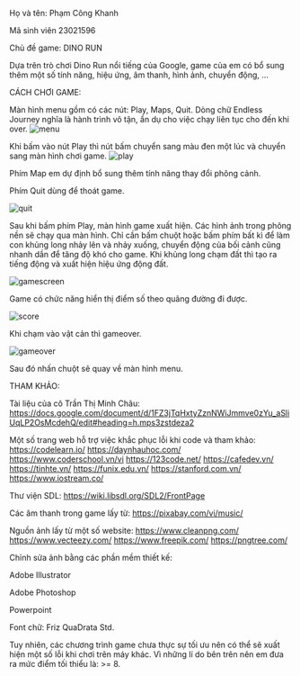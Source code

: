 Họ và tên: Phạm Công Khanh

Mã sinh viên 23021596

Chủ đề game: DINO RUN

Dựa trên trò chơi Dino Run nổi tiếng của Google, game của em có bổ sung thêm một số tính năng, hiệu ứng, âm thanh, hình ảnh, chuyển động, ...

CÁCH CHƠI GAME:

Màn hình menu gồm có các nút: Play, Maps, Quit.
Dòng chữ Endless Journey nghĩa là hành trình vô tận, ẩn dụ cho việc chạy liên tục cho đến khi over.
![menu](https://github.com/pck313/phamcongkhanhgame/blob/main/dino%20run%20ban%20hoan%20chinh/abcmenu.png)

Khi bấm vào nút Play thì nút bấm chuyển sang màu đen một lúc và chuyển sang màn hình chơi game.
![play](https://github.com/pck313/phamcongkhanhgame/blob/main/dino%20run%20ban%20hoan%20chinh/abcplay.png)

Phím Map em dự định bổ sung thêm tính năng thay đổi phông cảnh.

Phím Quit dùng để thoát game.

![quit](https://github.com/pck313/phamcongkhanhgame/blob/main/dino%20run%20ban%20hoan%20chinh/abcquit.png)

Sau khi bấm phím Play, màn hình game xuất hiện. Các hình ảnh trong phông nền sẽ chạy qua màn hình.
Chỉ cần bấm chuột hoặc bấm phím bất kì để làm con khủng long nhảy lên và nhảy xuống, chuyển động của bối cảnh cũng nhanh dần để tăng độ khó cho game. 
Khi khủng long chạm đất thì tạo ra tiếng động và xuất hiện hiệu ứng động đất.

![gamescreen](https://github.com/pck313/phamcongkhanhgame/blob/main/dino%20run%20ban%20hoan%20chinh/abcgamescreen.png)

Game có chức năng hiển thị điểm số theo quãng đường đi được.

![score](https://github.com/pck313/phamcongkhanhgame/blob/main/dino%20run%20ban%20hoan%20chinh/abc.png)

Khi chạm vào vật cản thì gameover.

![gameover](https://github.com/pck313/phamcongkhanhgame/blob/main/dino%20run%20ban%20hoan%20chinh/abcgameover.png)

Sau đó nhấn chuột sẽ quay về màn hình menu.

THAM KHẢO:

Tài liệu của cô Trần Thị Minh Châu:
https://docs.google.com/document/d/1FZ3jTqHxtyZznNWiJmmve0zYu_aSliUqLP2OsMcdehQ/edit#heading=h.mps3zstdeza2

Một số trang web hỗ trợ việc khắc phục lỗi khi code và tham khảo: 
https://codelearn.io/
https://daynhauhoc.com/
https://www.coderschool.vn/vi
https://123code.net/
https://cafedev.vn/ 
https://tinhte.vn/
https://funix.edu.vn/
https://stanford.com.vn/
https://www.iostream.co/

Thư viện SDL:
https://wiki.libsdl.org/SDL2/FrontPage

Các âm thanh trong game lấy từ:
https://pixabay.com/vi/music/

Nguồn ảnh lấy từ một số website: 
https://www.cleanpng.com/
https://www.vecteezy.com/
https://www.freepik.com/
https://pngtree.com/

Chỉnh sửa ảnh bằng các phần mềm thiết kế:

Adobe Illustrator

Adobe Photoshop

Powerpoint

Font chữ: Friz QuaDrata Std.

Tuy nhiên, các chương trình game chưa thực sự tối ưu nên có thể sẽ xuất hiện một số lỗi khi chơi trên máy khác.
Vì những lí do bên trên nên em đưa ra mức điểm tối thiểu là: >= 8.
